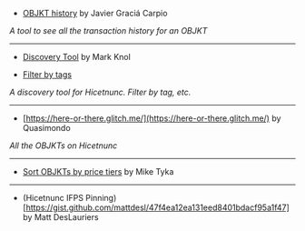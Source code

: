 * [OBJKT history](https://www.hicetnunc.xyz/objkt/25459) by Javier Graciá Carpio

_A tool to see all the transaction history for an OBJKT_

***

* [Discovery Tool](https://projects.stroep.nl/hicetnunc/#discover) by Mark Knol

* [Filter by tags](https://projects.stroep.nl/hicetnunc/#tags)

_A discovery tool for Hicetnunc. Filter by tag, etc._

***

* [https://here-or-there.glitch.me/](https://here-or-there.glitch.me/) by Quasimondo

_All the OBJKTs on Hicetnunc_

***
* [Sort OBJKTs by price tiers](https://hicetnunc.miketyka.com) by Mike Tyka

***
* (Hicetnunc IFPS Pinning)[https://gist.github.com/mattdesl/47f4ea12ea131eed8401bdacf95a1f47] by Matt DesLauriers

